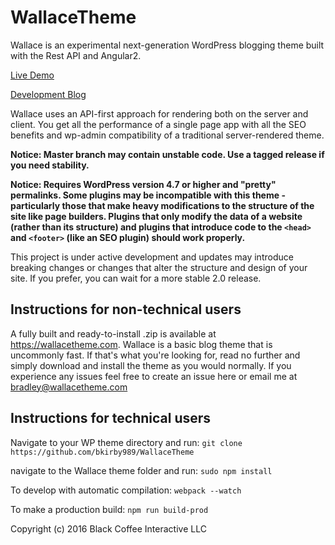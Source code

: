 # WallaceTheme
Wallace is an experimental next-generation WordPress blogging theme built with the Rest API and Angular2. 

[Live Demo](https://demo.wallacetheme.com)

[Development Blog](https://blog.wallacetheme.com)

Wallace uses an API-first approach for rendering both on the server and client. You get all the performance of a single page app with all the SEO benefits and wp-admin compatibility of a traditional server-rendered theme. 

**Notice: Master branch may contain unstable code. Use a tagged release if you need stability.** 

**Notice: Requires WordPress version 4.7 or higher and "pretty" permalinks. Some plugins may be incompatible with this theme - particularly those that make heavy modifications to the structure of the site like page builders. Plugins that only modify the data of a website (rather than its structure) and plugins that introduce code to the `<head>` and `<footer>` (like an SEO plugin) should work properly.** 

This project is under active development and updates may introduce breaking changes or changes that alter the structure and design of your site. If you prefer, you can wait for a more stable 2.0 release. 

## Instructions for non-technical users
A fully built and ready-to-install .zip is available at https://wallacetheme.com. Wallace is a basic blog theme that is uncommonly fast. If that's what you're looking for, read no further and simply download and install the theme as you would normally. If you experience any issues feel free to create an issue here or email me at bradley@wallacetheme.com 

## Instructions for technical users


Navigate to your WP theme directory and run:
`git clone https://github.com/bkirby989/WallaceTheme`

navigate to the Wallace theme folder and run: 
`sudo npm install`

To develop with automatic compilation:
`webpack --watch`

To make a production build:
`npm run build-prod`



Copyright (c) 2016 Black Coffee Interactive LLC

